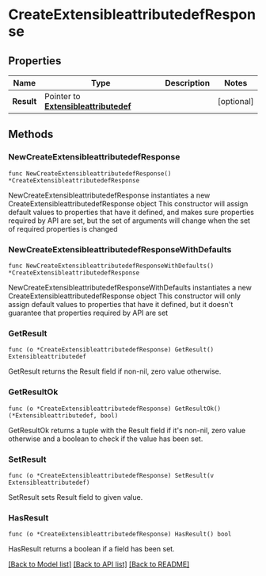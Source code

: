 # CreateExtensibleattributedefResponse

## Properties

Name | Type | Description | Notes
------------ | ------------- | ------------- | -------------
**Result** | Pointer to [**Extensibleattributedef**](Extensibleattributedef.md) |  | [optional] 

## Methods

### NewCreateExtensibleattributedefResponse

`func NewCreateExtensibleattributedefResponse() *CreateExtensibleattributedefResponse`

NewCreateExtensibleattributedefResponse instantiates a new CreateExtensibleattributedefResponse object
This constructor will assign default values to properties that have it defined,
and makes sure properties required by API are set, but the set of arguments
will change when the set of required properties is changed

### NewCreateExtensibleattributedefResponseWithDefaults

`func NewCreateExtensibleattributedefResponseWithDefaults() *CreateExtensibleattributedefResponse`

NewCreateExtensibleattributedefResponseWithDefaults instantiates a new CreateExtensibleattributedefResponse object
This constructor will only assign default values to properties that have it defined,
but it doesn't guarantee that properties required by API are set

### GetResult

`func (o *CreateExtensibleattributedefResponse) GetResult() Extensibleattributedef`

GetResult returns the Result field if non-nil, zero value otherwise.

### GetResultOk

`func (o *CreateExtensibleattributedefResponse) GetResultOk() (*Extensibleattributedef, bool)`

GetResultOk returns a tuple with the Result field if it's non-nil, zero value otherwise
and a boolean to check if the value has been set.

### SetResult

`func (o *CreateExtensibleattributedefResponse) SetResult(v Extensibleattributedef)`

SetResult sets Result field to given value.

### HasResult

`func (o *CreateExtensibleattributedefResponse) HasResult() bool`

HasResult returns a boolean if a field has been set.


[[Back to Model list]](../README.md#documentation-for-models) [[Back to API list]](../README.md#documentation-for-api-endpoints) [[Back to README]](../README.md)


